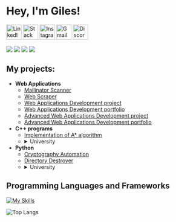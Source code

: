 <h1>Hey, I'm Giles!</h1>

<img src="https://edent.github.io/SuperTinyIcons/images/svg/linkedin.svg" width="40" title="LinkedIn"> <img src="https://edent.github.io/SuperTinyIcons/images/svg/stackoverflow.svg" width="40" title="Stack Overflow"> <img src="https://edent.github.io/SuperTinyIcons/images/svg/instagram.svg" width="40" title="Instagram"> <img src="https://edent.github.io/SuperTinyIcons/images/svg/gmail.svg" width="40" title="Gmail"> <img src="https://edent.github.io/SuperTinyIcons/images/svg/discord.svg" width="40" title="Discord">

![](https://img.shields.io/badge/OS-Windows-informational?style=flat&logo=windows&logoColor=white&color=2bbc8a)
![](https://img.shields.io/badge/Editor-VScode-informational?style=flat&logo=visualstudiocode&logoColor=white&color=2bbc8a)
![](https://img.shields.io/badge/Tools-MySQL_Database-informational?style=flat&logo=mysql&logoColor=white&color=2bbc8a)
![](https://img.shields.io/badge/Tools-Github_Copilot-informational?style=flat&logo=github&logoColor=white&color=2bbc8a)

<h2>My projects:</h2>

- <b>Web Applications</b>
  - [Mailinator Scanner](https://github.com/Giles-Turnbull/mailinator-scanner)
  - [Web Scraper](https://github.com/Giles-Turnbull/web-scraper-accumulator)
  - [Web Applications Development project](https://github.com/Giles-Turnbull/Bank-Worker-Website)
  - [Web Applications Development portfolio]()
  - [Advanced Web Applications Development project]()
  - [Advanced Web Applications Development portfolio]()
- <b>C++ programs</b>
  - [Implementation of A* algorithm](https://github.com/Giles-Turnbull/Bright-Network-Internship-Experience)
  - <details><summary>University</summary>Problem Solving and Programming<br>Object Orientated Programming</details>
- <b>Python</b>
  - [Cryptography Automation](https://github.com/Giles-Turnbull/cryptography-automation)
  - [Directory Destroyer](https://github.com/Giles-Turnbull/directory-destroyer)
  - <details><summary>University</summary>Fundamentals of Artifical Intelligence<br>Matlab</details>
  

<h2>Programming Languages and Frameworks</h2>

[![My Skills](https://skillicons.dev/icons?i=cpp,py,html,css,js,bootstrap,angular,nodejs,matlab,dart,bash)](https://skillicons.dev)

![Top Langs](https://github-readme-stats.vercel.app/api/top-langs/?username=Giles-Turnbull&layout=compact)
